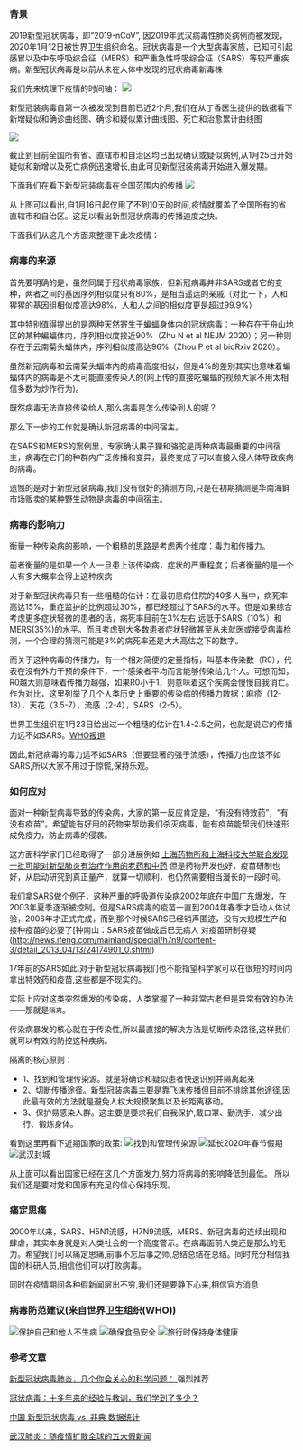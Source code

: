 ### 背景

2019新型冠状病毒，即“2019-nCoV”,  因2019年武汉病毒性肺炎病例而被发现，2020年1月12日被世界卫生组织命名。冠状病毒是一个大型病毒家族，已知可引起感冒以及中东呼吸综合征（MERS）和严重急性呼吸综合征（SARS）等较严重疾病。新型冠状病毒是以前从未在人体中发现的冠状病毒新毒株

我们先来梳理下疫情的时间轴：
![](https://tva1.sinaimg.cn/large/006tNbRwly1gbdcnz203aj30u01i7qig.jpg)

新型冠装病毒自第一次被发现到目前已近2个月,我们在从丁香医生提供的数据看下新增疑似和确诊曲线图、确诊和疑似累计曲线图、死亡和治愈累计曲线图

![](https://tva1.sinaimg.cn/large/006tNbRwly1gbdhq7kzhfj30u01g1wj2.jpg)

截止到目前全国所有省、直辖市和自治区均已出现确认或疑似病例,从1月25日开始疑似和新增以及死亡病例迅速增长,由此可见新型冠装病毒开始进入爆发期。

下面我们在看下新型冠装病毒在全国范围内的传播
![](https://tva1.sinaimg.cn/large/006tNbRwly1gbdjf7xsf2g30rs0mo7wo.gif)

从上图可以看出,自1月16日起仅用了不到10天的时间,疫情就覆盖了全国所有的省直辖市和自治区。这足以看出新型冠状病毒的传播速度之快。

下面我们从这几个方面来整理下此次疫情：

### 病毒的来源

首先要明确的是，虽然同属于冠状病毒家族，但新冠病毒并非SARS或者它的变种，两者之间的基因序列相似度只有80%，是相当遥远的亲戚（对比一下，人和猩猩的基因组相似度高达98%，人和人之间的相似度更是超过99.9%）

其中特别值得提出的是两种天然寄生于蝙蝠身体内的冠状病毒：一种存在于舟山地区的某种蝙蝠体内，序列相似度接近90%（Zhu N et al NEJM 2020）；另一种则存在于云南菊头蝠体内，序列相似度高达96%（Zhou P et al bioRxiv 2020）。

虽然新冠病毒和云南菊头蝠体内的病毒高度相似，但是4%的差别其实也意味着蝙蝠体内的病毒是不太可能直接传染人的(网上传的直接吃蝙蝠的视频大家不用太相信多数为炒作行为)。

既然病毒无法直接传染给人,那么病毒是怎么传染到人的呢？

那么下一步的工作就是确认新冠病毒的中间宿主。

在SARS和MERS的案例里，专家确认果子狸和骆驼是两种病毒最重要的中间宿主，病毒在它们的种群内广泛传播和变异，最终变成了可以直接入侵人体导致疾病的病毒。

遗憾的是对于新型冠装病毒,我们没有很好的猜测方向,只是在初期猜测是华南海鲜市场贩卖的某种野生动物是病毒的中间宿主。

### 病毒的影响力

衡量一种传染病的影响，一个粗糙的思路是考虑两个维度：毒力和传播力。

前者衡量的是如果一个人一旦患上该传染病，症状的严重程度；后者衡量的是一个人有多大概率会得上这种疾病

对于新型冠状病毒只有一些粗糙的估计：在最初患病住院的40多人当中，病死率高达15%，重症监护的比例超过30%，都已经超过了SARS的水平。但是如果综合考虑更多症状轻微的患者的话，病死率目前在3%左右,远低于SARS（10%）和MERS(35%)的水平。而且考虑到大多数患者症状轻微甚至从未就医或接受病毒检测，一个合理的猜测可能是3%的病死率还是大大高估之下的数字。

而关于这种病毒的传播力，有一个相对简便的定量指标，叫基本传染数（R0），代表在没有外力干预的条件下，一个感染者平均而言能够传染给几个人。可想而知，R0越大则意味着传播力越强，如果R0小于1，则意味着这个疾病会慢慢自我消亡。作为对比，这里列举了几个人类历史上重要的传染病的传播力数据：麻疹（12-18），天花（3.5-7），流感（2-4），SARS（2-5）。

世界卫生组织在1月23日给出过一个粗糙的估计在1.4-2.5之间，也就是说它的传播力远不如SARS。[WHO报道](https://www.who.int/news-room/detail/23-01-2020-statement-on-the-meeting-of-the-international-health-regulations-(2005)-emergency-committee-regarding-the-outbreak-of-novel-coronavirus-(2019-ncov))

因此,新冠病毒的毒力远不如SARS（但要显著的强于流感），传播力也应该不如SARS,所以大家不用过于惊慌,保持乐观。

### 如何应对

面对一种新型病毒导致的传染病，大家的第一反应肯定是，“有没有特效药”，“有没有疫苗”。希望能有好用的药物来帮助我们杀灭病毒，能有疫苗能帮我们快速形成免疫力，防止病毒的侵袭。

这方面科学家们已经取得了一部分进展例如
[上海药物所和上海科技大学联合发现一批可能对新型肺炎有治疗作用的老药和中药](http://www.cas.cn/syky/202001/t20200125_4732909.shtml)
但是药物开发也好，疫苗研制也好，从启动研究到真正量产，就算一切顺利，也仍然需要相当漫长的一段时间。

我们拿SARS做个例子，这种严重的呼吸道传染病2002年底在中国广东爆发，在2003年夏季逐渐被控制。但是SARS病毒的疫苗一直到2004年春季才启动人体试验，2006年才正式完成，而到那个时候SARS已经销声匿迹，没有大规模生产和接种疫苗的必要了[钟南山：SARS疫苗做成后已无病人 对疫苗研制存疑(http://news.ifeng.com/mainland/special/h7n9/content-3/detail_2013_04/13/24174901_0.shtml)

17年前的SARS如此,对于新型冠状病毒我们也不能指望科学家可以在很短的时间内拿出特效药和疫苗,这些都是不现实的。

实际上应对这类突然爆发的传染病，人类掌握了一种非常古老但是异常有效的办法——那就是`隔离`。

传染病暴发的核心就在于传染性,所以最直接的解决方法是切断传染路径,这样我们就可以有效的防控这种疾病。

隔离的核心原则：

* 1、找到和管理传染源。就是将确诊和疑似患者快速识别并隔离起来
* 2、切断传播途径。新型冠装病毒主要是靠飞沫传播但目前不排除其他途径,因此最有效的方法就是避免人权大规模聚集以及长距离移动。
* 3、保护易感染人群。这主要是要求我们自我保护,戴口罩、勤洗手、减少出行、锻炼身体。

看到这里再看下近期国家的政策:
![找到和管理传染源](https://tva1.sinaimg.cn/large/006tNbRwly1gbeddct3q9j31ko0t8gw8.jpg)
![延长2020年春节假期](https://tva1.sinaimg.cn/large/006tNbRwly1gbedhyeorwj31460r4n2q.jpg)
![武汉封城](https://tva1.sinaimg.cn/large/006tNbRwly1gbednt0rlrj310w0la4o8.jpg)

从上面可以看出国家已经在这几个方面发力,努力将病毒的影响降低到最低。
所以我们还是要对党和国家有充足的信心保持乐观。

### 痛定思痛

2000年以来，SARS、H5N1流感，H7N9流感，MERS、新冠病毒的连续出现和肆虐，其实本身就是对人类社会的一个高度警示。在病毒面前人类还是那么的无力。希望我们可以痛定思痛,前事不忘后事之师,总结总结在总结。同时充分相信我国的科研人员,相信他们可以打败病毒。

同时在疫情期间各种假新闻层出不穷,我们还是要静下心来,相信官方消息

### 病毒防范建议(来自世界卫生组织(WHO))
![保护自己和他人不生病](https://tva1.sinaimg.cn/large/006tNbRwly1gbee87bpjpj31820u0aqj.jpg)
![确保食品安全](https://tva1.sinaimg.cn/large/006tNbRwly1gbee8h5c23j31580u0h5a.jpg)
![旅行时保持身体健康](https://tva1.sinaimg.cn/large/006tNbRwly1gbee8nztf8j316l0u0e2b.jpg)


### 参考文章

[新型冠状病毒肺炎，几个你会关心的科学问题：
](https://weibo.com/ttarticle/p/show?id=2309404465143319756882)
强烈推荐

[冠状病毒：十多年来的经验与教训，我们学到了多少？](https://weibo.com/ttarticle/p/show?id=2309404463463136100485#related)

[中国 新型冠状病毒 vs. 非典 数据统计](https://zhuanlan.zhihu.com/p/104091697?utm_source=wechat_timeline)

[武汉肺炎：随疫情扩散全球的五大假新闻](https://www.bbc.com/zhongwen/simp/chinese-news-51293515)


